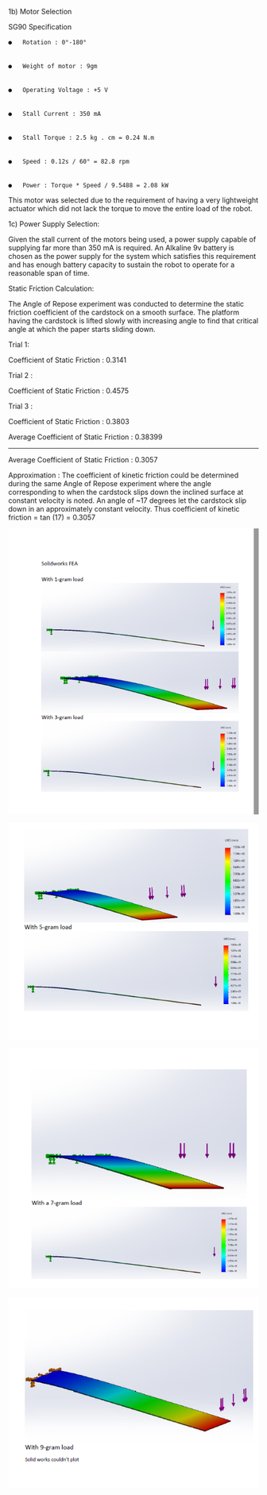 


1b) Motor Selection

 

SG90 Specification


    ●	Rotation : 0°-180°


    ●	Weight of motor : 9gm


    ●	Operating Voltage : +5 V


    ●	Stall Current : 350 mA


    ●	Stall Torque : 2.5 kg . cm = 0.24 N.m


    ●	Speed : 0.12s / 60° = 82.8 rpm


    ●	Power : Torque * Speed / 9.5488 = 2.08 kW

This motor was selected due to the requirement of having a very lightweight actuator which did not lack the torque to move the entire load of the robot.

 

1c) Power Supply Selection:

 

Given the stall current of the motors being used, a power supply capable of supplying far more than 350 mA is required. An Alkaline 9v battery is chosen as the power supply for the system which satisfies this requirement and has enough battery capacity to sustain the robot to operate for a reasonable span of time.

 

 

 

 

 

 

 

 

 

 

 

Static Friction Calculation:

 

The Angle of Repose experiment was conducted to determine the static friction coefficient of the cardstock on a smooth surface. The platform having the cardstock is lifted slowly with increasing angle to find that critical angle at which the paper starts sliding down.

 

Trial 1:


Coefficient of Static Friction : 0.3141

 

 

 

 

 

 

 

 

 

 

Trial 2 :

Coefficient of Static Friction : 0.4575

 

Trial 3 :


Coefficient of Static Friction : 0.3803

Average Coefficient of Static Friction : 0.38399

 

---------------------------------------------------------------------------------------------

 

Average Coefficient of Static Friction : 0.3057

 

Approximation : The coefficient of kinetic friction could be determined during the same Angle of Repose experiment where the angle corresponding to when the cardstock slips down the inclined surface at constant velocity is noted. An angle of ~17 degrees let the cardstock slip down in an approximately constant velocity. Thus coefficient of kinetic friction = tan (17) = 0.3057

![FEA1](SystemDynamicsPrep_files/FEA1.PNG)

![FEA2](SystemDynamicsPrep_files/FEA2.PNG)

![FEA3](SystemDynamicsPrep_files/FEA3.PNG)

![FEA4](SystemDynamicsPrep_files/FEA4.PNG)
